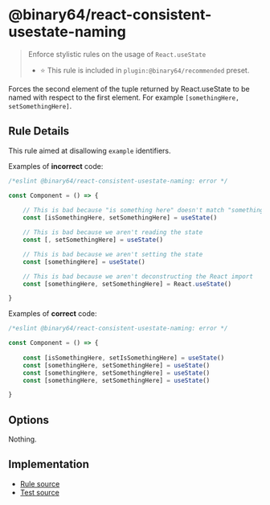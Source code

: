 # @binary64/react-consistent-usestate-naming

> Enforce stylistic rules on the usage of `React.useState`
>
> - ⭐️ This rule is included in `plugin:@binary64/recommended` preset.

Forces the second element of the tuple returned by React.useState to be named with respect to the first element. For example `[somethingHere, setSomethingHere]`.

## Rule Details

This rule aimed at disallowing `example` identifiers.

Examples of **incorrect** code:

```js
/*eslint @binary64/react-consistent-usestate-naming: error */

const Component = () => {
    
    // This is bad because "is something here" doesn't match "something here"
    const [isSomethingHere, setSomethingHere] = useState()

    // This is bad because we aren't reading the state
    const [, setSomethingHere] = useState()

    // This is bad because we aren't setting the state
    const [somethingHere] = useState()

    // This is bad because we aren't deconstructing the React import
    const [somethingHere, setSomethingHere] = React.useState()

}
```

Examples of **correct** code:

```js
/*eslint @binary64/react-consistent-usestate-naming: error */

const Component = () => {
    
    const [isSomethingHere, setIsSomethingHere] = useState()
    const [somethingHere, setSomethingHere] = useState()
    const [somethingHere, setSomethingHere] = useState()
    const [somethingHere, setSomethingHere] = useState()

}
```

## Options

Nothing.

## Implementation

- [Rule source](../../src/rules/react-consistent-usestate-naming.ts)
- [Test source](../../tests/rules/react-consistent-usestate-naming.ts)
